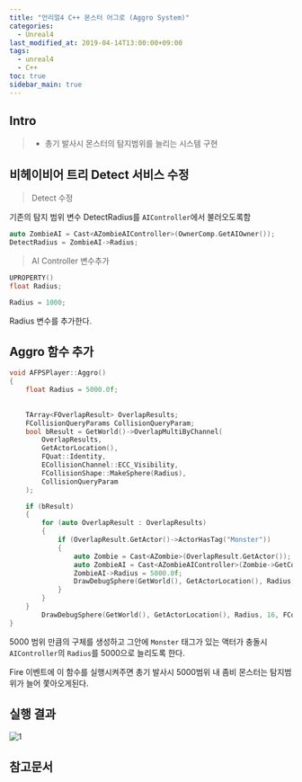 ```yaml
---
title: "언리얼4 C++ 몬스터 어그로 (Aggro System)"
categories: 
  - Unreal4
last_modified_at: 2019-04-14T13:00:00+09:00
tags: 
  - unreal4 
  - C++
toc: true
sidebar_main: true
---
```


## Intro

> - 총기 발사시 몬스터의 탐지범위를 늘리는 시스템 구현

## 비헤이비어 트리 Detect 서비스 수정

> Detect 수정

기존의 탐지 범위 변수 DetectRadius를 `AIController`에서 불러오도록함

```cpp
auto ZombieAI = Cast<AZombieAIController>(OwnerComp.GetAIOwner());
DetectRadius = ZombieAI->Radius;
```

> AI Controller 변수추가 

```cpp
UPROPERTY()
float Radius;

Radius = 1000;
```

Radius 변수를 추가한다.

## Aggro 함수 추가

```cpp
void AFPSPlayer::Aggro()
{
	float Radius = 5000.0f;
	
	
	TArray<FOverlapResult> OverlapResults;
	FCollisionQueryParams CollisionQueryParam;
	bool bResult = GetWorld()->OverlapMultiByChannel(
		OverlapResults,
		GetActorLocation(),
		FQuat::Identity,
		ECollisionChannel::ECC_Visibility,
		FCollisionShape::MakeSphere(Radius),
		CollisionQueryParam
	);

	if (bResult)
	{
		for (auto OverlapResult : OverlapResults)
		{
			if (OverlapResult.GetActor()->ActorHasTag("Monster"))
			{
				auto Zombie = Cast<AZombie>(OverlapResult.GetActor());
				auto ZombieAI = Cast<AZombieAIController>(Zombie->GetController());
				ZombieAI->Radius = 5000.0f; 
				DrawDebugSphere(GetWorld(), GetActorLocation(), Radius, 16, FColor::Green, false, 0.2f);
			}
		}
	}
		DrawDebugSphere(GetWorld(), GetActorLocation(), Radius, 16, FColor::Red, false, 0.2f);
}
```

5000 범위 만큼의 구체를 생성하고 그안에 `Monster` 태그가 있는 액터가 충돌시 `AIController`의 `Radius`를 5000으로 늘리도록 한다.

Fire 이벤트에 이 함수를 실행시켜주면 총기 발사시 5000범위 내 좀비 몬스터는 탐지범위가 늘어 쫓아오게된다.

## 실행 결과

![1](https://github.com/lesslate/lesslate.github.io/blob/master/assets/img/Unreal/Aggro/GIF.gif?raw=true)

## 참고문서
